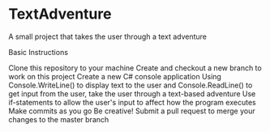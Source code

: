 # TextAdventure
A small project that takes the user through a text adventure

Basic Instructions

Clone this repository to your machine
Create and checkout a new branch to work on this project
Create a new C# console application
Using Console.WriteLine() to display text to the user and Console.ReadLine() to get input from the user, take the user through a text-based adventure
Use if-statements to allow the user's input to affect how the program executes
Make commits as you go
Be creative!
Submit a pull request to merge your changes to the master branch
